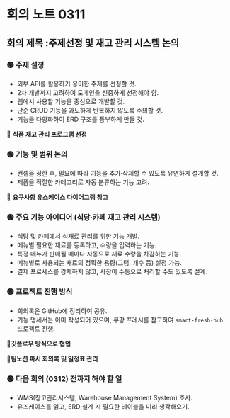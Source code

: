 # 회의 노트 0311

## 회의 제목 :주제선정 및 재고 관리 시스템 논의
### 🟢 주제 설정
- 외부 API를 활용하기 용이한 주제를 선정할 것.
- 2차 개발까지 고려하여 도메인을 신중하게 선정해야 함.
- 웹에서 사용할 기능을 중심으로 개발할 것.
- 단순 CRUD 기능을 과도하게 반복하지 않도록 주의할 것.
- 기능을 다양화하여 ERD 구조를 풍부하게 만들 것.

📌 **식품 재고 관리 프로그램 선정**

### 🟢 기능 및 범위 논의
- 컨셉을 정한 후, 필요에 따라 기능을 추가·삭제할 수 있도록 유연하게 설계할 것.
- 제품을 적절한 카테고리로 자동 분류하는 기능 고려.

📌 **요구사항 유스케이스 다이어그램 참고**

### 🟢 주요 기능 아이디어 (식당·카페 재고 관리 시스템)
- 식당 및 카페에서 식재료 관리를 위한 기능 개발.
- 메뉴별 필요한 재료를 등록하고, 수량을 입력하는 기능.
- 특정 메뉴가 판매될 때마다 자동으로 재료 수량을 차감하는 기능.
- 메뉴별로 사용되는 재료의 정확한 용량(그램, 개수 등) 설정 가능.
- 결제 프로세스를 강제하지 않고, 사장이 수동으로 처리할 수도 있도록 설계.

### 🟢 프로젝트 진행 방식
- 회의록은 GitHub에 정리하여 공유.
- 기능 명세서는 이미 작성되어 있으며, 쿠팡 프레시를 참고하여 `smart-fresh-hub` 프로젝트 진행.

📌**깃플로우 방식으로 협업**

📌**팀노션 파서 회의록 및 일정표 관리**

### 🟢 다음 회의 (0312) 전까지 해야 할 일
- WMS(창고관리시스템, Warehouse Management System) 조사.
- 유즈케이스를 읽고, ERD 설계 시 필요한 테이블을 미리 생각해오기.
